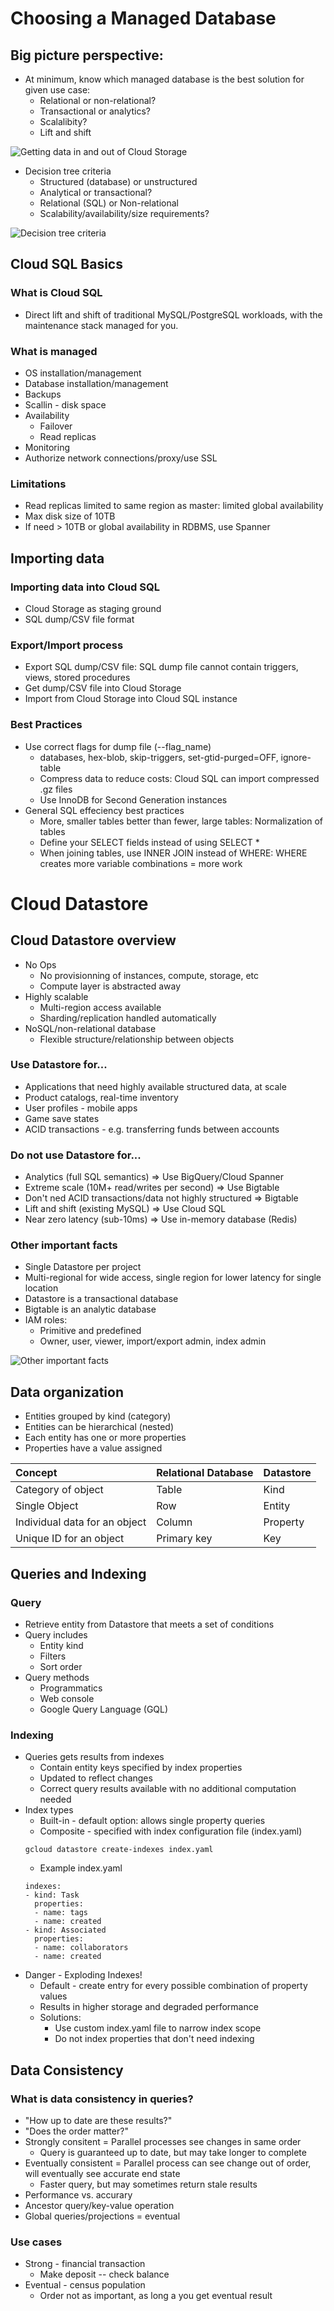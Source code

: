 # Choosing a Managed Database

## Big picture perspective: 

- At minimum, know which managed database is the best solution for given use case: 
    - Relational or non-relational?
    - Transactional or analytics?
    - Scalalibity?
    - Lift and shift

![Getting data in and out of Cloud Storage](./image/3-1.png "Getting data in and out of Cloud Storage")

- Decision tree criteria
    - Structured (database) or unstructured 
    - Analytical or transactional?
    - Relational (SQL) or Non-relational
    - Scalability/availability/size requirements? 

![Decision tree criteria](./image/3-2.jpg "Decision tree criteria")

## Cloud SQL Basics

### What is Cloud SQL
- Direct lift and shift of traditional MySQL/PostgreSQL workloads, with the maintenance stack managed for you. 

### What is managed
- OS installation/management 
- Database installation/management
- Backups
- Scallin - disk space
- Availability
    - Failover
    - Read replicas
- Monitoring
- Authorize network connections/proxy/use SSL

### Limitations
- Read replicas limited to same region as master: limited global availability
- Max disk size of 10TB
- If need > 10TB or global availability in RDBMS, use Spanner

## Importing data

### Importing data into Cloud SQL
- Cloud Storage as staging ground
- SQL dump/CSV file format

### Export/Import process
- Export SQL dump/CSV file: SQL dump  file cannot contain triggers, views, stored procedures
- Get dump/CSV file into Cloud Storage
- Import from Cloud Storage into Cloud SQL instance

### Best Practices
- Use correct flags for dump file (--flag_name)
    - databases, hex-blob, skip-triggers, set-gtid-purged=OFF, ignore-table
    - Compress data to reduce costs: Cloud SQL can import compressed .gz files
    - Use InnoDB for Second Generation instances
- General SQL effeciency best practices 
    - More, smaller tables better than fewer, large tables: Normalization of tables
    - Define your SELECT fields instead of using SELECT *
    - When joining tables, use INNER JOIN instead of WHERE: WHERE creates more variable combinations = more work

# Cloud Datastore 
## Cloud Datastore overview
- No Ops
    - No provisionning of instances, compute, storage, etc
    - Compute layer is abstracted away
- Highly scalable 
    - Multi-region access available 
    - Sharding/replication handled automatically
- NoSQL/non-relational database
    - Flexible structure/relationship between objects

### Use Datastore for...
- Applications that need highly available structured data, at scale
- Product catalogs, real-time inventory
- User profiles - mobile apps
- Game save states
- ACID transactions - e.g. transferring funds between accounts

### Do not use Datastore for...
- Analytics (full SQL semantics) => Use BigQuery/Cloud Spanner
- Extreme scale (10M+ read/writes per second) => Use Bigtable
- Don't ned ACID transactions/data not highly structured => Bigtable
- Lift and shift (existing MySQL) => Use Cloud SQL
- Near zero latency (sub-10ms) => Use in-memory database (Redis)

### Other important facts
- Single Datastore per project
- Multi-regional for wide access, single region for lower latency for single location
- Datastore is a transactional database 
- Bigtable is an analytic database
- IAM roles:
  - Primitive and predefined 
  - Owner, user, viewer, import/export admin, index admin

![Other important facts](./image/3-3.png "Other important facts")

## Data organization
- Entities grouped by kind (category)
- Entities can be hierarchical (nested)
- Each entity has one or more properties
- Properties have a value assigned

| Concept  |      Relational Database      |  Datastore |
|:----------|:-------------|:------|
| Category of object |  Table | Kind |
| Single Object |    Row   |   Entity |
| Individual data for an object | Column |   Property |
| Unique ID for an object | Primary key |   Key |

## Queries and Indexing

### Query

- Retrieve entity from Datastore that meets a set of conditions
- Query includes
  - Entity kind
  - Filters 
  - Sort order
- Query methods
  - Programmatics
  - Web console
  - Google Query Language (GQL)

### Indexing
- Queries gets results from indexes 
  - Contain entity keys specified by index properties 
  - Updated to reflect changes
  - Correct query results available with no additional computation needed
- Index types
  - Built-in - default option: allows single property queries
  - Composite - specified with index configuration file (index.yaml)
  ```shell
  gcloud datastore create-indexes index.yaml
  ```
  - Example index.yaml
  ```shell
  indexes:
  - kind: Task
    properties: 
    - name: tags
    - name: created
  - kind: Associated
    properties: 
    - name: collaborators
    - name: created
  ```
- Danger - Exploding Indexes!
  - Default - create entry for every possible combination of property values
  - Results in higher storage and degraded performance 
  - Solutions: 
    - Use custom index.yaml file to narrow index scope
    - Do not index properties that don't need indexing

## Data Consistency

### What is data consistency in queries?
- "How up to date are these results?"
- "Does the order matter?"
- Strongly consitent = Parallel processes see changes in same order
  - Query is guaranteed up to date, but may take longer to complete
- Eventually consistent = Parallel process can see change out of order, will eventually see accurate end state
  - Faster query, but may sometimes return stale results
- Performance vs. accurary
- Ancestor query/key-value operation 
- Global queries/projections = eventual

### Use cases 
- Strong - financial transaction
  - Make deposit -- check balance
- Eventual - census population
  - Order not as important, as long a you get eventual result

